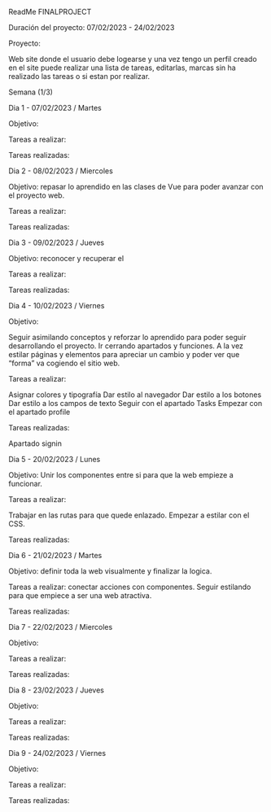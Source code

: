ReadMe FINALPROJECT

Duración del proyecto: 07/02/2023 - 24/02/2023

Proyecto:

Web site donde el usuario debe logearse y una vez tengo un perfil creado en el site puede realizar una lista de tareas, editarlas, marcas sin ha realizado las tareas o si estan por realizar.

Semana (1/3)

Dia 1 - 07/02/2023 / Martes

Objetivo:

Tareas a realizar:

Tareas realizadas:

Dia 2 - 08/02/2023 / Miercoles

Objetivo: repasar lo aprendido en las clases de Vue para poder avanzar con el proyecto web.

Tareas a realizar:

Tareas realizadas:

Dia 3 - 09/02/2023 / Jueves

Objetivo: reconocer y recuperar el

Tareas a realizar:

Tareas realizadas:

Dia 4 - 10/02/2023 / Viernes

Objetivo:

Seguir asimilando conceptos y reforzar lo aprendido para poder seguir desarrollando el proyecto. Ir cerrando apartados y funciones. A la vez estilar páginas y elementos para apreciar un cambio y poder ver que “forma” va cogiendo el sitio web.

Tareas a realizar:

Asignar colores y tipografía
Dar estilo al navegador
Dar estilo a los botones
Dar estilo a los campos de texto
Seguir con el apartado Tasks
Empezar con el apartado profile

Tareas realizadas:

Apartado signin

Dia 5 - 20/02/2023 / Lunes

Objetivo: Unir los componentes entre si para que la web empieze a funcionar.

Tareas a realizar:

Trabajar en las rutas para que quede enlazado.
Empezar a estilar con el CSS.

Tareas realizadas:

Dia 6 - 21/02/2023 / Martes

Objetivo: definir toda la web visualmente y finalizar la logica.

Tareas a realizar: conectar acciones con componentes. Seguir estilando para que empiece a ser una web atractiva.

Tareas realizadas:

Dia 7 - 22/02/2023 / Miercoles

Objetivo:

Tareas a realizar:

Tareas realizadas:

Dia 8 - 23/02/2023 / Jueves

Objetivo:

Tareas a realizar:

Tareas realizadas:

Dia 9 - 24/02/2023 / Viernes

Objetivo:

Tareas a realizar:

Tareas realizadas:
